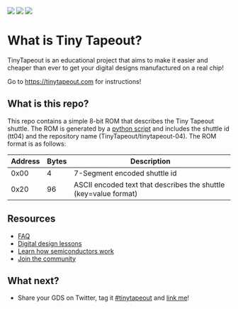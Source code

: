 ![](../../workflows/gds/badge.svg) ![](../../workflows/docs/badge.svg) ![](../../workflows/wokwi_test/badge.svg)

# What is Tiny Tapeout?

TinyTapeout is an educational project that aims to make it easier and cheaper than ever to get your digital designs manufactured on a real chip!

Go to https://tinytapeout.com for instructions!

## What is this repo?

This repo contains a simple 8-bit ROM that describes the Tiny Tapeout shuttle. The ROM is generated by a [python script](tools/make_rom.py) and includes the shuttle id (tt04) and the repository name (TinyTapeout/tinytapeout-04). The ROM format is as follows:

| Address | Bytes | Description                                                      |
| ------- | ----- | ---------------------------------------------------------------- |
| 0x00    | 4     | 7-Segment encoded shuttle id                                     |
| 0x20    | 96    | ASCII encoded text that describes the shuttle (key=value format) |

## Resources

- [FAQ](https://tinytapeout.com/faq/)
- [Digital design lessons](https://tinytapeout.com/digital_design/)
- [Learn how semiconductors work](https://tinytapeout.com/siliwiz/)
- [Join the community](https://discord.gg/rPK2nSjxy8)

## What next?

- Share your GDS on Twitter, tag it [#tinytapeout](https://twitter.com/hashtag/tinytapeout?src=hashtag_click) and [link me](https://twitter.com/matthewvenn)!
